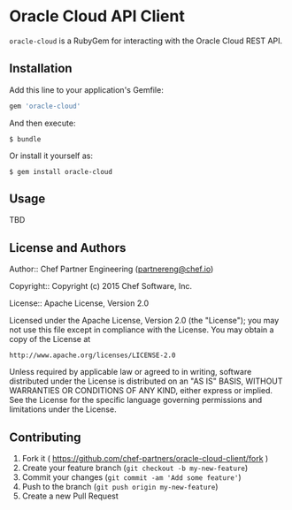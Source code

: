# Oracle Cloud API Client

`oracle-cloud` is a RubyGem for interacting with the Oracle Cloud REST API.

## Installation

Add this line to your application's Gemfile:

```ruby
gem 'oracle-cloud'
```

And then execute:

    $ bundle

Or install it yourself as:

    $ gem install oracle-cloud

## Usage

TBD

## License and Authors

Author:: Chef Partner Engineering (<partnereng@chef.io>)

Copyright:: Copyright (c) 2015 Chef Software, Inc.

License:: Apache License, Version 2.0

Licensed under the Apache License, Version 2.0 (the "License"); you may not use
this file except in compliance with the License. You may obtain a copy of the License at

```
http://www.apache.org/licenses/LICENSE-2.0
```

Unless required by applicable law or agreed to in writing, software distributed under the
License is distributed on an "AS IS" BASIS, WITHOUT WARRANTIES OR CONDITIONS OF ANY KIND,
either express or implied. See the License for the specific language governing permissions
and limitations under the License.

## Contributing

1. Fork it ( https://github.com/chef-partners/oracle-cloud-client/fork )
2. Create your feature branch (`git checkout -b my-new-feature`)
3. Commit your changes (`git commit -am 'Add some feature'`)
4. Push to the branch (`git push origin my-new-feature`)
5. Create a new Pull Request
